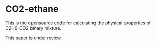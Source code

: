 # CO2-ethane

This is the opensource code for calculating the physical properties of C2H6-CO2 binary mixture.

This paper is under review. 
